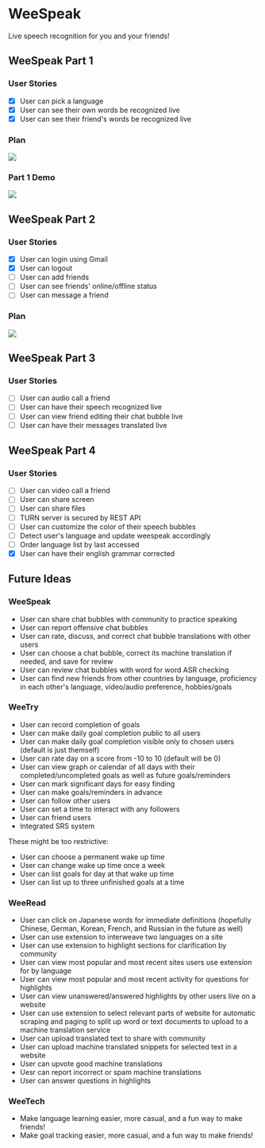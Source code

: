 # WeeSpeak

Live speech recognition for you and your friends!

## WeeSpeak Part 1

### User Stories
- [X] User can pick a language
- [X] User can see their own words be recognized live
- [X] User can see their friend's words be recognized live

### Plan
<img src="https://user-images.githubusercontent.com/61459043/122609822-3c1fc280-d044-11eb-82f0-b1b144951f08.jpeg">

### Part 1 Demo
<img src='https://user-images.githubusercontent.com/61459043/122601956-ada54400-d037-11eb-8c35-0fa5699a78a3.gif' />

## WeeSpeak Part 2

### User Stories

- [X] User can login using Gmail
- [X] User can logout
- [ ] User can add friends
- [ ] User can see friends' online/offline status
- [ ] User can message a friend

### Plan
<img src="https://user-images.githubusercontent.com/61459043/122832058-68d81200-d2b0-11eb-8691-93582a98e261.jpeg">

## WeeSpeak Part 3

### User Stories

- [ ] User can audio call a friend
- [ ] User can have their speech recognized live
- [ ] User can view friend editing their chat bubble live
- [ ] User can have their messages translated live

## WeeSpeak Part 4

### User Stories

- [ ] User can video call a friend
- [ ] User can share screen
- [ ] User can share files
- [ ] TURN server is secured by REST API
- [ ] User can customize the color of their speech bubbles
- [ ] Detect user's language and update weespeak accordingly
- [ ] Order language list by last accessed
- [X] User can have their english grammar corrected

## Future Ideas

### WeeSpeak

- User can share chat bubbles with community to practice speaking
- User can report offensive chat bubbles
- User can rate, discuss, and correct chat bubble translations with other users
- User can choose a chat bubble, correct its machine translation if needed, and save for review
- User can review chat bubbles with word for word ASR checking
- User can find new friends from other countries by language, proficiency in each other's language, video/audio preference, hobbies/goals

### WeeTry

- User can record completion of goals
- User can make daily goal completion public to all users
- User can make daily goal completion visible only to chosen users (default is just themself)
- User can rate day on a score from -10 to 10 (default will be 0)
- User can view graph or calendar of all days with their completed/uncompleted goals as well as future goals/reminders
- User can mark significant days for easy finding
- User can make goals/reminders in advance
- User can follow other users
- User can set a time to interact with any followers
- User can friend users
- Integrated SRS system

These might be too restrictive:

- User can choose a permanent wake up time
- User can change wake up time once a week
- User can list goals for day at that wake up time
- User can list up to three unfinished goals at a time

### WeeRead

- User can click on Japanese words for immediate definitions (hopefully Chinese, German, Korean, French, and Russian in the future as well)
- User can use extension to interweave two languages on a site
- User can use extension to highlight sections for clarification by community
- User can view most popular and most recent sites users use extension for by language
- User can view most popular and most recent activity for questions for highlights
- User can view unanswered/answered highlights by other users live on a website
- User can use extension to select relevant parts of website for automatic scraping and paging to split up word or text documents to upload to a machine translation service
- User can upload translated text to share with community
- User can upload machine translated snippets for selected text in a website
- User can upvote good machine translations
- Uesr can report incorrect or spam machine translations
- User can answer questions in highlights

### WeeTech

- Make language learning easier, more casual, and a fun way to make friends!
- Make goal tracking easier, more casual, and a fun way to make friends!
